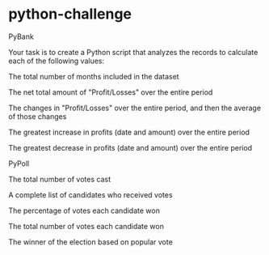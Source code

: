 # python-challenge

PyBank

Your task is to create a Python script that analyzes the records to calculate each of the following values:

The total number of months included in the dataset

The net total amount of "Profit/Losses" over the entire period

The changes in "Profit/Losses" over the entire period, and then the average of those changes

The greatest increase in profits (date and amount) over the entire period

The greatest decrease in profits (date and amount) over the entire period


PyPoll


The total number of votes cast

A complete list of candidates who received votes

The percentage of votes each candidate won

The total number of votes each candidate won

The winner of the election based on popular vote
